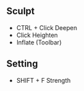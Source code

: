 ## Sculpt

+ CTRL + Click Deepen
+ Click Heighten
+ Inflate (Toolbar)

## Setting

+ SHIFT + F Strength